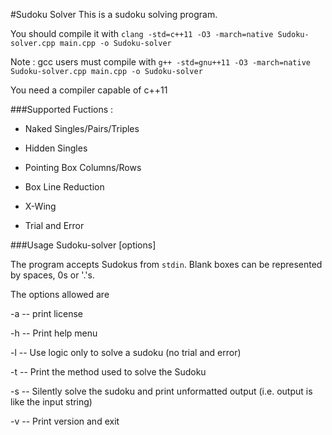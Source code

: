 #Sudoku Solver
This is a sudoku solving program.

You should compile it with `clang -std=c++11 -O3 -march=native Sudoku-solver.cpp main.cpp -o Sudoku-solver` 

Note : gcc users must compile with `g++ -std=gnu++11 -O3 -march=native Sudoku-solver.cpp main.cpp -o Sudoku-solver`

You need a compiler capable of c++11

###Supported Fuctions :
* Naked Singles/Pairs/Triples

* Hidden Singles

* Pointing Box Columns/Rows

* Box Line Reduction

* X-Wing

* Trial and Error

###Usage
Sudoku-solver [options] 

The program accepts Sudokus from `stdin`. Blank boxes can be represented by spaces, 0s or '.'s.

The options allowed are 

-a -- print license

-h -- Print help menu

-l -- Use logic only to solve a sudoku (no trial and error)

-t -- Print the method used to solve the Sudoku

-s -- Silently solve the sudoku and print unformatted output (i.e. output is like the input string)

-v -- Print version and exit
